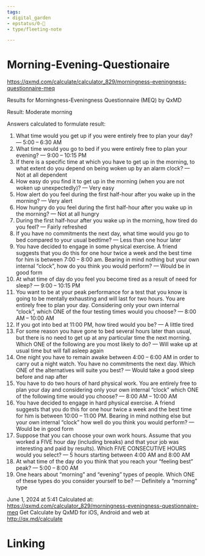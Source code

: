 ```yaml
---
tags: 
- digital_garden
- epstatus/0-🌰
- type/fleeting-note

---
```

# Morning-Evening-Questionaire
https://qxmd.com/calculate/calculator_829/morningness-eveningness-questionnaire-meq

Results for Morningness-Eveningness Questionnaire (MEQ) by QxMD


Result: Moderate morning


Answers calculated to formulate result:

1. What time would you get up if you were entirely free to plan your day? — 5:00 – 6:30 AM
2. What time would you go to bed if you were entirely free to plan your evening? — 9:00 – 10:15 PM
3. If there is a specific time at which you have to get up in the morning, to what extent do you depend on being woken up by an alarm clock? — Not at all dependent 
4. How easy do you find it to get up in the morning (when you are not woken up unexpectedly)? — Very easy
5. How alert do you feel during the first half-hour after you wake up in the morning? — Very alert
6. How hungry do you feel during the first half-hour after you wake up in the morning? — Not at all hungry
7. During the first half-hour after you wake up in the morning, how tired do you feel? — Fairly refreshed
8. If you have no commitments the next day, what time would you go to bed compared to your usual bedtime? — Less than one hour later
9. You have decided to engage in some physical exercise. A friend suggests that you do this for one hour twice a week and the best time for him is between 7:00 – 8:00 am. Bearing in mind nothing but your own internal “clock”, how do you think you would perform? — Would be in good form
10. At what time of day do you feel you become tired as a result of need for sleep? — 9:00 – 10:15 PM
11. You want to be at your peak performance for a test that you know is going to be mentally exhausting and will last for two hours. You are entirely free to plan your day. Considering only your own internal “clock”, which ONE of the four testing times would you choose? — 8:00 AM – 10:00 AM
12. If you got into bed at 11:00 PM, how tired would you be? — A little tired 
13. For some reason you have gone to bed several hours later than usual, but there is no need to get up at any particular time the next morning. Which ONE of the following are you most likely to do? — Will wake up at usual time but will fall asleep again
14. One night you have to remain awake between 4:00 – 6:00 AM in order to carry out a night watch. You have no commitments the next day. Which ONE of the alternatives will suite you best? — Would take a good sleep before and nap after
15. You have to do two hours of hard physical work. You are entirely free to plan your day and considering only your own internal “clock” which ONE of the following time would you choose? — 8:00 AM – 10:00 AM
16. You have decided to engage in hard physical exercise. A friend suggests that you do this for one hour twice a week and the best time for him is between 10:00 – 11:00 PM. Bearing in mind nothing else but your own internal “clock” how well do you think you would perform? — Would be in good form
17. Suppose that you can choose your own work hours. Assume that you worked a FIVE hour day (including breaks) and that your job was interesting and paid by results). Which FIVE CONSECUTIVE HOURS would you select? — 5 hours starting between 4:00 AM and 8:00 AM
18. At what time of the day do you think that you reach your “feeling best” peak? — 5:00 – 8:00 AM
19. One hears about “morning” and “evening” types of people. Which ONE of these types do you consider yourself to be? — Definitely a “morning” type


June 1, 2024 at 5:41
Calculated at: https://qxmd.com/calculator_829/morningness-eveningness-questionnaire-meq
Get Calculate by QxMD for iOS, Android and web at http://qx.md/calculate

# Linking


